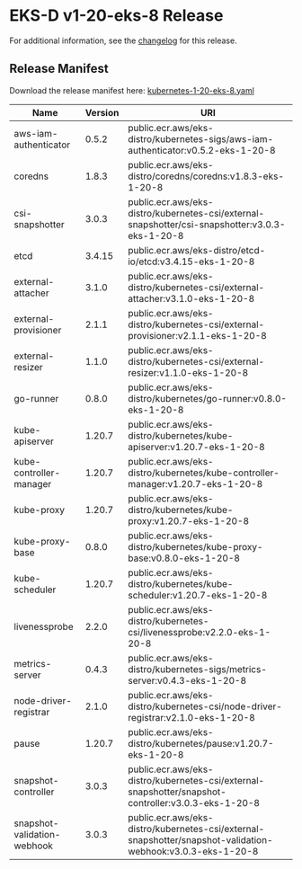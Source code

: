 # EKS-D v1-20-eks-8 Release

For additional information, see the [changelog](CHANGELOG-v1-20-eks-8.md) for this release.

## Release Manifest
Download the release manifest here: [kubernetes-1-20-eks-8.yaml](https://distro.eks.amazonaws.com/kubernetes-1-20/kubernetes-1-20-eks-8.yaml)

| Name | Version | URI |
|------|---------|-----|
| aws-iam-authenticator | 0.5.2 | public.ecr.aws/eks-distro/kubernetes-sigs/aws-iam-authenticator:v0.5.2-eks-1-20-8 |
| coredns | 1.8.3 | public.ecr.aws/eks-distro/coredns/coredns:v1.8.3-eks-1-20-8 |
| csi-snapshotter | 3.0.3 | public.ecr.aws/eks-distro/kubernetes-csi/external-snapshotter/csi-snapshotter:v3.0.3-eks-1-20-8 |
| etcd | 3.4.15 | public.ecr.aws/eks-distro/etcd-io/etcd:v3.4.15-eks-1-20-8 |
| external-attacher | 3.1.0 | public.ecr.aws/eks-distro/kubernetes-csi/external-attacher:v3.1.0-eks-1-20-8 |
| external-provisioner | 2.1.1 | public.ecr.aws/eks-distro/kubernetes-csi/external-provisioner:v2.1.1-eks-1-20-8 |
| external-resizer | 1.1.0 | public.ecr.aws/eks-distro/kubernetes-csi/external-resizer:v1.1.0-eks-1-20-8 |
| go-runner | 0.8.0 | public.ecr.aws/eks-distro/kubernetes/go-runner:v0.8.0-eks-1-20-8 |
| kube-apiserver | 1.20.7 | public.ecr.aws/eks-distro/kubernetes/kube-apiserver:v1.20.7-eks-1-20-8 |
| kube-controller-manager | 1.20.7 | public.ecr.aws/eks-distro/kubernetes/kube-controller-manager:v1.20.7-eks-1-20-8 |
| kube-proxy | 1.20.7 | public.ecr.aws/eks-distro/kubernetes/kube-proxy:v1.20.7-eks-1-20-8 |
| kube-proxy-base | 0.8.0 | public.ecr.aws/eks-distro/kubernetes/kube-proxy-base:v0.8.0-eks-1-20-8 |
| kube-scheduler | 1.20.7 | public.ecr.aws/eks-distro/kubernetes/kube-scheduler:v1.20.7-eks-1-20-8 |
| livenessprobe | 2.2.0 | public.ecr.aws/eks-distro/kubernetes-csi/livenessprobe:v2.2.0-eks-1-20-8 |
| metrics-server | 0.4.3 | public.ecr.aws/eks-distro/kubernetes-sigs/metrics-server:v0.4.3-eks-1-20-8 |
| node-driver-registrar | 2.1.0 | public.ecr.aws/eks-distro/kubernetes-csi/node-driver-registrar:v2.1.0-eks-1-20-8 |
| pause | 1.20.7 | public.ecr.aws/eks-distro/kubernetes/pause:v1.20.7-eks-1-20-8 |
| snapshot-controller | 3.0.3 | public.ecr.aws/eks-distro/kubernetes-csi/external-snapshotter/snapshot-controller:v3.0.3-eks-1-20-8 |
| snapshot-validation-webhook | 3.0.3 | public.ecr.aws/eks-distro/kubernetes-csi/external-snapshotter/snapshot-validation-webhook:v3.0.3-eks-1-20-8 |
